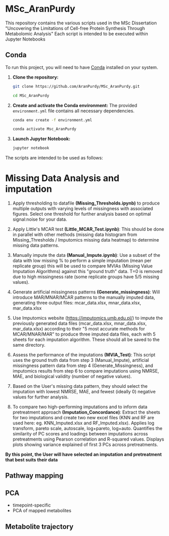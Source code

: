 # MSc_AranPurdy
This repository contains the various scripts used in the MSc Dissertation "Uncovering the Limitations of Cell-free Protein Synthesis Through Metabolomic Analysis"
Each script is intended to be executed within Jupyter Notebooks

## Conda 
To run this project, you will need to have [Conda](https://www.anaconda.com/products/distribution) installed on your system.

1.  **Clone the repository:**
    ```bash
    git clone https://github.com/AranPurdy/MSc_AranPurdy.git
    ```
    ```bash
    cd MSc_AranPurdy
    ```

2.  **Create and activate the Conda environment:**
    The provided `environment.yml` file contains all necessary dependencies.
    ```bash
    conda env create -f environment.yml
    ```
    ```bash
    conda activate Msc_AranPurdy
    ```

3.  **Launch Jupyter Notebook:**
    ```bash
    jupyter notebook
    ```

The scripts are intended to be used as follows: 

# Missing Data Analysis and imputation
1. Apply thresholding to datafile **(Missing_Thresholds.ipynb)** to produce multiple outputs with varying levels of missingness with associated figures. Select one threshold for further analysis based on optimal signal:noise for your data.

2. Apply Little's MCAR test **(Little_MCAR_Test.ipynb)**: This should be done in parallel with other methods (missing data histogram from Missing_Thresholds / Imputomics missing data heatmap) to determine missing data patterns.

3. Manually impute the data **(Manual_Impute.ipynb)**: Use a subset of the data with low missing % to perform a simple imputation (mean per replicate group) this will be used to compare MVIAs (Missing Value Imputation Algorithms) against this "ground truth" data. T=0 is removed due to high missingness rate (some replicate groups have 5/5 missing values).

4. Generate artificial missingness patterns **(Generate_missingness)**: Will introduce MAR/MNAR/MCAR patterns to the manually imputed data, generating three output files: mcar_data.xlsx, mnar_data.xlsx, mar_data.xlsx

5. Use Imputomics website (https://imputomics.umb.edu.pl/) to impute the previously generated data files (mcar_data.xlsx, mnar_data.xlsx, mar_data.xlsx) according to their "5 most accurate methods for MCAR/MNAR/MAR" to produce three imputed data files, each with 5 sheets for each imputation algorithm. These should all be saved to the same directory.

6. Assess the performance of the imputations **(MVIA_Test)**: This script uses the ground truth data from step 3 (Manual_Impute), artificial missingness pattern data from step 4 (Generate_Missingness), and imputomics results from step 6 to compare imputations using NMRSE, MAE, and biological validity (number of negative values).

7. Based on the User's missing data pattern, they should select the imputation with lowest NMRSE, MAE, and fewest (ideally 0) negative values for further analysis. 

8. To compare two high-performing imputations and to inform data pretreatment approach **(Imputation_Concordance)**: Extract the sheets for two imputations and create two new excel files (KNN and RF are used here: eg. KNN_Imputed.xlsx and RF_Imputed.xlsx). Applies log transform, pareto scale, autoscale, log+pareto, log+auto. Quantifies the similarity of PC scores and loadings between imputations across pretreatments using Pearson correlation and R-squared values. Displays plots showing variance explained of first 3 PCs across pretreatments.  

**By this point, the User will have selected an imputation and pretreatment that best suits their data**

## Pathway mapping 

## PCA 
- timepoint-specific
- PCA of mapped metabolites

## Metabolite trajectory 

